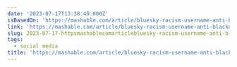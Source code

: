 ```yaml
---
date: '2023-07-17T13:38:49.000Z'
isBasedOn: 'https://mashable.com/article/bluesky-racism-username-anti-blackness'
link: 'https://mashable.com/article/bluesky-racism-username-anti-blackness'
slug: 2023-07-17-httpsmashablecomarticlebluesky-racism-username-anti-blackness
tags:
  - social media
title: 'https://mashable.com/article/bluesky-racism-username-anti-blackness'
---
```


